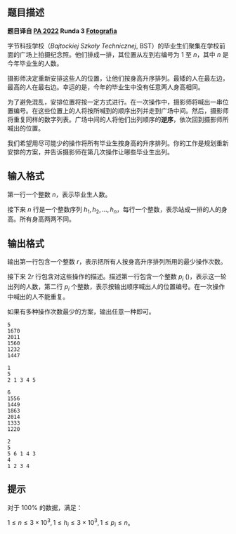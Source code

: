 ## 题目描述
**题目译自 [PA 2022](https://sio2.mimuw.edu.pl/c/pa-2022-1/dashboard/) Runda 3 [Fotografia](https://sio2.mimuw.edu.pl/c/pa-2022-1/p/fot/)**

字节科技学校（*Bajtockiej Szkoły Technicznej*, BST）的毕业生们聚集在学校前面的广场上拍摄纪念照。他们排成一排，其位置从左到右编号为 $1$ 至 $n$，其中 $n$ 是今年毕业生的人数。

摄影师决定重新安排这些人的位置，让他们按身高升序排列。最矮的人在最左边，最高的人在最右边。幸运的是，今年的毕业生中没有任意两人身高相同。

为了避免混乱，安排位置将按一定方式进行。在一次操作中，摄影师将喊出一串位置编号。在这些位置上的人将按所喊到的顺序出列并走到广场中间。然后，摄影师将重复同样的数字列表。广场中间的人将他们出列顺序的**逆序**，依次回到摄影师所喊出的位置。

我们希望用尽可能少的操作将所有毕业生按身高的升序排列。你的工作是规划重新安排的方案，并告诉摄影师在第几次操作让哪些毕业生出列。

## 输入格式
第一行一个整数 $n$，表示毕业生人数。

接下来 $n$ 行是一个整数序列 $h_1,h_2,\ldots,h_n$，每行一个整数，表示站成一排的人的身高。所有身高两两不同。

## 输出格式
输出第一行包含一个整数 $r$，表示把所有人按身高升序排列所用的最少操作次数。

接下来 $2r$ 行包含对这些操作的描述。描述第一行包含一个整数 $p_i\ ()$，表示这一轮出列的人数，第二行 $p_i$ 个整数，表示按输出顺序喊出人的位置编号。在一次操作中喊出的人不能重复。

如果有多种操作次数最少的方案，输出任意一种即可。

```input1
5
1670
2011
1560
1232
1447

```

```output1
1
5
2 1 3 4 5

```

```input2
6
1556
1449
1863
2014
1333
1220

```

```output2
2
5
5 6 1 4 3
4
1 2 3 4

```

## 提示
对于 $100\%$ 的数据，满足：

$1\le n\le 3 \times 10 ^ 3, 1\le h_i\le 3 \times 10 ^ 3, 1\le p_i\le n$。

